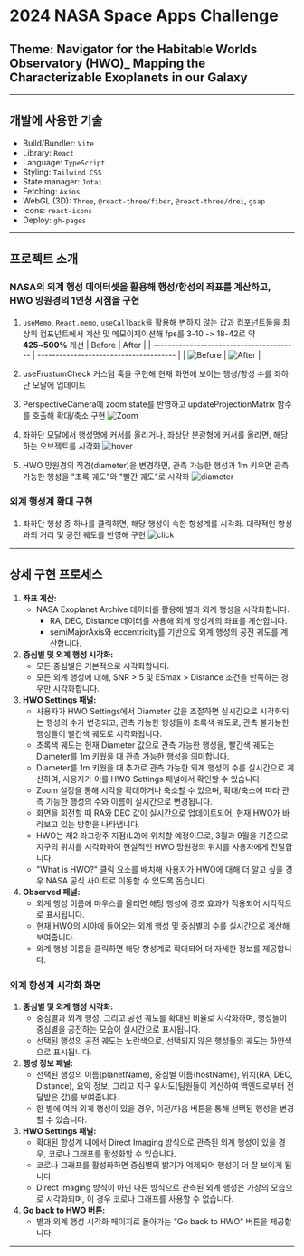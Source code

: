 # 2024 NASA Space Apps Challenge

## Theme: Navigator for the Habitable Worlds Observatory (HWO)\_ Mapping the Characterizable Exoplanets in our Galaxy

---

## 개발에 사용한 기술

- Build/Bundler: `Vite`
- Library: `React`
- Language: `TypeScript`
- Styling: `Tailwind CSS`
- State manager: `Jotai`
- Fetching: `Axios`
- WebGL (3D): `Three`, `@react-three/fiber`, `@react-three/drei`, `gsap`
- Icons: `react-icons`
- Deploy: `gh-pages`

---

## 프로젝트 소개

### NASA의 외계 행성 데이터셋을 활용해 행성/항성의 좌표를 계산하고, HWO 망원경의 1인칭 시점을 구현

1.  `useMemo`, `React.memo`, `useCallback`을 활용해 변하지 않는 값과 컴포넌트들을 최상위 컴포넌트에서 계산 및 메모이제이션해 fps를 3-10 -> 18-42로 약 **425~500%** 개선
    | Before | After |
    | ---------------------------------------- | -------------------------------------- |
    | ![Before](./docs/before_memoization.gif) | ![After](./docs/after_memoization.gif) |

2.  useFrustumCheck 커스텀 훅을 구현해 현재 화면에 보이는 행성/항성 수를 좌하단 모달에 업데이트

3.  PerspectiveCamera에 zoom state를 반영하고 updateProjectionMatrix 함수를 호출해 확대/축소 구현
    ![Zoom](./docs/zoom.gif)

4.  좌하단 모달에서 행성명에 커서를 올리거나, 좌상단 분광형에 커서를 올리면, 해당하는 오브젝트를 시각화
    ![hover](./docs/hover.gif)

5.  HWO 망원경의 직경(diameter)을 변경하면, 관측 가능한 행성과 1m 키우면 관측 가능한 행성을 "초록 궤도"와 "빨간 궤도"로 시각화
    ![diameter](./docs/diameter.gif)

### 외계 행성계 확대 구현

1. 좌하단 행성 중 하나를 클릭하면, 해당 행성이 속한 항성계를 시각화. 대략적인 항성과의 거리 및 공전 궤도를 반영해 구현
   ![click](./docs/click.gif)

---

## 상세 구현 프로세스

1. **좌표 계산:**
   - NASA Exoplanet Archive 데이터를 활용해 별과 외계 행성을 시각화합니다.
     - RA, DEC, Distance 데이터를 사용해 외계 항성계의 좌표를 계산합니다.
     - semiMajorAxis와 eccentricity를 기반으로 외계 행성의 공전 궤도를 계산합니다.
2. **중심별 및 외계 행성 시각화:**
   - 모든 중심별은 기본적으로 시각화합니다.
   - 모든 외계 행성에 대해, SNR > 5 및 ESmax > Distance 조건을 만족하는 경우만 시각화합니다.
3. **HWO Settings 패널:**
   - 사용자가 HWO Settings에서 Diameter 값을 조절하면 실시간으로 시각화되는 행성의 수가 변경되고, 관측 가능한 행성들이 초록색 궤도로, 관측 불가능한 행성들이 빨간색 궤도로 시각화됩니다.
   - 초록색 궤도는 현재 Diameter 값으로 관측 가능한 행성을, 빨간색 궤도는 Diameter를 1m 키웠을 때 관측 가능한 행성을 의미합니다.
   - Diameter를 1m 키웠을 때 추가로 관측 가능한 외계 행성의 수를 실시간으로 계산하여, 사용자가 이를 HWO Settings 패널에서 확인할 수 있습니다.
   - Zoom 설정을 통해 시각을 확대하거나 축소할 수 있으며, 확대/축소에 따라 관측 가능한 행성의 수와 이름이 실시간으로 변경됩니다.
   - 화면을 회전할 때 RA와 DEC 값이 실시간으로 업데이트되어, 현재 HWO가 바라보고 있는 방향을 나타냅니다.
   - HWO는 제2 라그랑주 지점(L2)에 위치할 예정이므로, 3월과 9월을 기준으로 지구의 위치를 시각화하여 현실적인 HWO 망원경의 위치를 사용자에게 전달합니다.
   - "What is HWO?" 클릭 요소를 배치해 사용자가 HWO에 대해 더 알고 싶을 경우 NASA 공식 사이트로 이동할 수 있도록 돕습니다.
4. **Observed 패널:**
   - 외계 행성 이름에 마우스를 올리면 해당 행성에 강조 효과가 적용되어 시각적으로 표시됩니다.
   - 현재 HWO의 시야에 들어오는 외계 행성 및 중심별의 수를 실시간으로 계산해 보여줍니다.
   - 외계 행성 이름을 클릭하면 해당 항성계로 확대되어 더 자세한 정보를 제공합니다.

### 외계 항성계 시각화 화면

1. **중심별 및 외계 행성 시각화:**
   - 중심별과 외계 행성, 그리고 공전 궤도를 확대된 비율로 시각화하며, 행성들이 중심별을 공전하는 모습이 실시간으로 표시됩니다.
   - 선택된 행성의 공전 궤도는 노란색으로, 선택되지 않은 행성들의 궤도는 하얀색으로 표시됩니다.
2. **행성 정보 패널:**
   - 선택된 행성의 이름(planetName), 중심별 이름(hostName), 위치(RA, DEC, Distance), 요약 정보, 그리고 지구 유사도(팀원들이 계산하여 백엔드로부터 전달받은 값)를 보여줍니다.
   - 한 별에 여러 외계 행성이 있을 경우, 이전/다음 버튼을 통해 선택된 행성을 변경할 수 있습니다.
3. **HWO Settings 패널:**
   - 확대된 항성계 내에서 Direct Imaging 방식으로 관측된 외계 행성이 있을 경우, 코로나 그래프를 활성화할 수 있습니다.
   - 코로나 그래프를 활성화하면 중심별의 밝기가 억제되어 행성이 더 잘 보이게 됩니다.
   - Direct Imaging 방식이 아닌 다른 방식으로 관측된 외계 행성은 가상의 모습으로 시각화되며, 이 경우 코로나 그래프를 사용할 수 없습니다.
4. **Go back to HWO 버튼:**
   - 별과 외계 행성 시각화 페이지로 돌아가는 "Go back to HWO" 버튼을 제공합니다.

---
